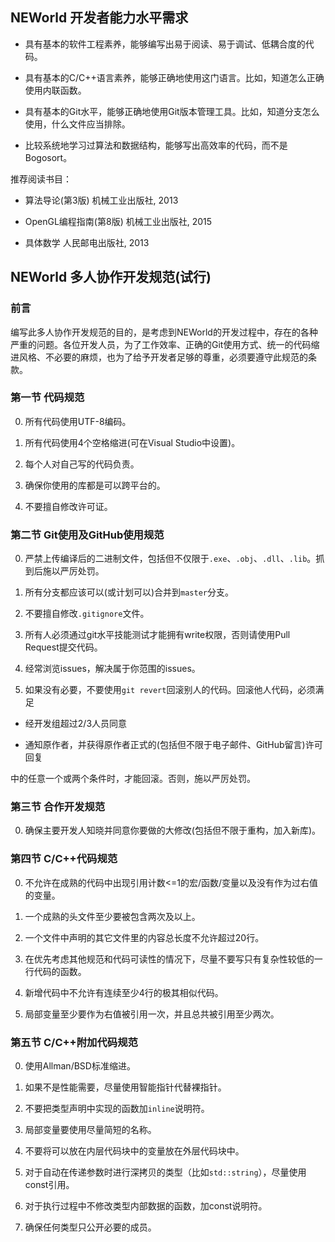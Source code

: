 ## NEWorld 开发者能力水平需求

* 具有基本的软件工程素养，能够编写出易于阅读、易于调试、低耦合度的代码。

* 具有基本的C/C++语言素养，能够正确地使用这门语言。比如，知道怎么正确使用内联函数。

* 具有基本的Git水平，能够正确地使用Git版本管理工具。比如，知道分支怎么使用，什么文件应当排除。

* 比较系统地学习过算法和数据结构，能够写出高效率的代码，而不是Bogosort。

推荐阅读书目：

* 算法导论(第3版) 机械工业出版社, 2013

* OpenGL编程指南(第8版) 机械工业出版社, 2015

* 具体数学 人民邮电出版社, 2013

## NEWorld 多人协作开发规范(试行)

### 前言

编写此多人协作开发规范的目的，是考虑到NEWorld的开发过程中，存在的各种严重的问题。各位开发人员，为了工作效率、正确的Git使用方式、统一的代码缩进风格、不必要的麻烦，也为了给予开发者足够的尊重，必须要遵守此规范的条款。

### 第一节 代码规范

0. 所有代码使用UTF-8编码。

0. 所有代码使用4个空格缩进(可在Visual Studio中设置)。

0. 每个人对自己写的代码负责。

0. 确保你使用的库都是可以跨平台的。

0. 不要擅自修改许可证。

### 第二节 Git使用及GitHub使用规范

0. 严禁上传编译后的二进制文件，包括但不仅限于`.exe`、`.obj`、`.dll`、`.lib`。抓到后施以严厉处罚。

0. 所有分支都应该可以(或计划可以)合并到`master`分支。

0. 不要擅自修改`.gitignore`文件。

0. 所有人必须通过git水平技能测试才能拥有write权限，否则请使用Pull Request提交代码。

0. 经常浏览issues，解决属于你范围的issues。

0. 如果没有必要，不要使用`git revert`回滚别人的代码。回滚他人代码，必须满足

- 经开发组超过2/3人员同意

- 通知原作者，并获得原作者正式的(包括但不限于电子邮件、GitHub留言)许可回复

中的任意一个或两个条件时，才能回滚。否则，施以严厉处罚。

### 第三节 合作开发规范

0. 确保主要开发人知晓并同意你要做的大修改(包括但不限于重构，加入新库)。

### 第四节 C/C++代码规范

0. 不允许在成熟的代码中出现引用计数<=1的宏/函数/变量以及没有作为过右值的变量。

0. 一个成熟的头文件至少要被包含两次及以上。

0. 一个文件中声明的其它文件里的内容总长度不允许超过20行。

0. 在优先考虑其他规范和代码可读性的情况下，尽量不要写只有复杂性较低的一行代码的函数。

0. 新增代码中不允许有连续至少4行的极其相似代码。

0. 局部变量至少要作为右值被引用一次，并且总共被引用至少两次。

### 第五节 C/C++附加代码规范

0. 使用Allman/BSD标准缩进。

0. 如果不是性能需要，尽量使用智能指针代替裸指针。

0. 不要把类型声明中实现的函数加`inline`说明符。

0. 局部变量要使用尽量简短的名称。

0. 不要将可以放在内层代码块中的变量放在外层代码块中。

0. 对于自动在传递参数时进行深拷贝的类型（比如`std::string`），尽量使用const引用。

0. 对于执行过程中不修改类型内部数据的函数，加const说明符。

0. 确保任何类型只公开必要的成员。
